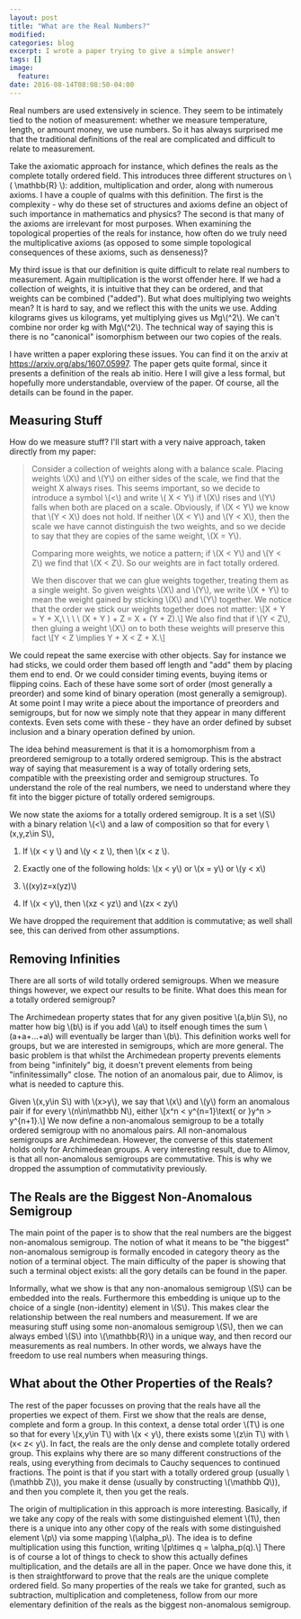 ```yaml
---
layout: post
title: "What are the Real Numbers?"
modified:
categories: blog
excerpt: I wrote a paper trying to give a simple answer!
tags: []
image:
  feature:
date: 2016-08-14T08:08:50-04:00
---
```


Real numbers are used extensively in science. They seem to be intimately tied to the notion of measurement: whether we measure temperature, length, or amount money, we use numbers. So it has always surprised me that the traditional definitions of the real are complicated and difficult to relate to measurement.

Take the axiomatic approach for instance, which defines the reals as the complete totally ordered field. This introduces three different structures on \\( \mathbb{R} \\): addition, multiplication and order, along with numerous axioms. I have a couple of qualms with this definition. The first is the complexity - why do these set of structures and axioms define an object of such importance in mathematics and physics? The second is that many of the axioms are irrelevant for most purposes. When examining the topological properties of the reals for instance, how often do we truly need the multiplicative axioms (as opposed to some simple topological consequences of these axioms, such as denseness)?

My third issue is that our definition is quite difficult to relate real numbers to measurement. Again multiplication is the worst offender here. If we had a collection of weights, it is intuitive that they can be ordered, and that weights can be combined ("added"). But what does multiplying two weights mean? It is hard to say, and we reflect this with the units we use. Adding kilograms gives us kilograms, yet multiplying gives us Mg\\(^2\\). We can't combine nor order kg with Mg\\(^2\\). The technical way of saying this is there is no "canonical" isomorphism between our two copies of the reals.

I have written a paper exploring these issues. You can find it on the arxiv at <https://arxiv.org/abs/1607.05997>. The paper gets quite formal, since it presents a definition of the reals ab initio. Here I will give a less formal, but hopefully more understandable, overview of the paper. Of course, all the details can be found in the paper.

## Measuring Stuff
How do we measure stuff? I'll start with a very naive approach, taken directly from my paper:

>Consider a collection of weights along with a balance scale. Placing weights \\(X\\) and \\(Y\\) 
>on either sides of the scale, we find that the weight X always rises. This seems important, 
>so we decide to introduce a symbol \\(<\\)  and write \\( X < Y\\) if \\(X\\) rises and \\(Y\\)
>falls when both are placed on a scale. Obviously, if \\(X < Y\\) we know that \\(Y < X\\) does 
>not hold. If neither \\(X < Y\\) and \\(Y < X\\), then the scale we have cannot distinguish the 
>two weights, and so we decide to say that they are copies of the same weight, \\(X = Y\\).
>
>Comparing more weights, we notice a pattern; if \\(X < Y\\) and \\(Y < Z\\) we find that \\(X < Z\\).
>So our weights are in fact totally ordered.
>
>We then discover that we can glue weights together, treating them as a single weight. So given weights
> \\(X\\) and \\(Y\\), we write \\(X + Y\\) to mean the weight gained by sticking \\(X\\) and \\(Y\\)
> together. We notice that the order we stick our weights together does not matter:
>\\[X + Y = Y + X,\ \ \ \ (X + Y ) + Z = X + (Y + Z).\\]
>We also find that if \\(Y < Z\\), then gluing a weight \\(X\\) on to both these weights will preserve 
>this fact
>\\[Y < Z \implies Y + X < Z + X.\\]

We could repeat the same exercise with other objects. Say for instance we had sticks, we could order them based off length and "add" them by placing them end to end. Or we could consider timing events, buying items or flipping coins. Each of these have some sort of order (most generally a preorder) and some kind of binary operation (most generally a semigroup). At some point I may write a piece about the importance of preorders and semigroups, but for now we simply note that they appear in many different contexts. Even sets come with these - they have an order defined by subset inclusion and a binary operation defined by union.

The idea behind measurement is that it is a homomorphism from a preordered semigroup to a totally ordered semigroup. This is the abstract way of saying that measurement is a way of totally ordering sets, compatible with the preexisting order and semigroup structures. To understand the role of the real numbers, we need to understand where they fit into the bigger picture of totally ordered semigroups. 

We now state the axioms for a totally ordered semigroup. It is a set \\(S\\) with a binary relation \\(<\\) and a law of composition so that for every \\(x,y,z\in S\\),

1. If \\(x < y \\) and \\(y < z \\), then \\(x < z \\).

2. Exactly one of the following holds: \\(x < y\\) or \\(x = y\\) or \\(y < x\\)

3. \\((xy)z=x(yz)\\)

4. If \\(x < y\\), then \\(xz < yz\\) and \\(zx < zy\\)

We have dropped the requirement that addition is commutative; as well shall see, this can derived from other assumptions.

## Removing Infinities
There are all sorts of wild totally ordered semigroups. When we measure things however, we expect our results to be finite. What does this mean for a totally ordered semigroup?

The Archimedean property states that for any given positive \\(a,b\in S\\), no matter how big \\(b\\) is if you add \\(a\\) to itself enough times the sum \\(a+a+...+a\\) will eventually be larger than \\(b\\). This definition works well for groups, but we are interested in semigroups, which are more general. The basic problem is that whilst the Archimedean property prevents elements from being "infinitely" big, it doesn't prevent elements from being "infinitessimally" close. The notion of an anomalous pair, due to Alimov, is what is needed to capture this.

Given \\(x,y\in S\\) with \\(x>y\\), we say that \\(x\\) and \\(y\\) form an anomalous pair if for every \\(n\in\mathbb N\\), either
\\[x^n < y^{n=1}\text{  or  }y^n > y^{n+1}.\\]
We now define a non-anomalous semigroup to be a totally ordered semigroup with no anomalous pairs. All non-anomalous semigroups are Archimedean. However, the converse of this statement holds only for Archimedean groups. A very interesting result, due to Alimov, is that all non-anomalous semigroups are commutative. This is why we dropped the assumption of commutativity previously. 

## The Reals are the Biggest Non-Anomalous Semigroup
The main point of the paper is to show that the real numbers are the biggest non-anomalous semigroup. The notion of what it means to be "the biggest" non-anomalous semigroup is formally encoded in category theory as the notion of a terminal object. The main difficulty of the paper is showing that such a terminal object exists: all the gory details can be found in the paper.

Informally, what we show is that any non-anomalous semigroup \\(S\\) can be embedded into the reals. Furthermore this embedding is unique up to the choice of a single (non-identity) element in \\(S\\). This makes clear the relationship between the real numbers and measurement. If we are measuring stuff using some non-anomalous semigroup \\(S\\), then we can always embed \\(S\\) into \\(\mathbb{R}\\) in a unique way, and then record our measurements as real numbers. In other words, we always have the freedom to use real numbers when measuring things. 

## What about the Other Properties of the Reals?
The rest of the paper focusses on proving that the reals have all the properties we expect of them. First we show that the reals are dense, complete and form a group. In this context, a dense total order \\(T\\) is one so that for every \\(x,y\in T\\) with \\(x < y\\), there exists some \\(z\in T\\) with \\(x< z< y\\). In fact, the reals are the only dense and complete totally ordered group. This explains why there are so many different constructions of the reals, using everything from decimals to Cauchy sequences to continued fractions. The point is that if you start with a totally ordered group (usually \\(\mathbb Z\\)), you make it dense (usually by constructing \\(\mathbb Q\\)), and then you complete it, then you get the reals.

The origin of multiplication in this approach is more interesting. Basically, if we take any copy of the reals with some distinguished element \\(1\\), then there is a unique into any other copy of the reals with some distinguished element \\(p\\) via some mapping \\(\alpha_p\\). The idea is to define multiplication using this function, writing
\\[p\times q = \alpha_p(q).\\]
There is of course a lot of things to check to show this actually defines multiplication, and the details are all in the paper. Once we have done this, it is then straightforward to prove that the reals are the unique complete ordered field. So many properties of the reals we take for granted, such as subtraction, multiplication and completeness, follow from our more elementary definition of the reals as the biggest non-anomalous semigroup.